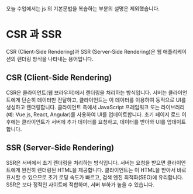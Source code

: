 오늘 수업에서는 js 의 기본문법을 복습하는 부분의 설명은 제외했습니다.

# CSR 과 SSR
CSR (Client-Side Rendering)과 SSR (Server-Side Rendering)은 웹 애플리케이션의 렌더링 방식을 나타내는 용어입니다.

## CSR (Client-Side Rendering)
CSR은 클라이언트(웹 브라우저)에서 렌더링을 처리하는 방식입니다.
서버는 클라이언트에게 단순히 데이터만 전달하고, 클라이언트는 이 데이터를 이용하여 동적으로 UI를 생성하고 렌더링합니다.
클라이언트 측에서 JavaScript 프레임워크 또는 라이브러리 (예: Vue.js, React, Angular)를 사용하여 UI를 업데이트합니다.
초기 페이지 로드 이후에는 클라이언트가 서버에 추가 데이터를 요청하고, 데이터를 받아와 UI를 업데이트합니다.

## SSR (Server-Side Rendering)
SSR은 서버에서 초기 렌더링을 처리하는 방식입니다. 
서버는 요청을 받으면 클라이언트에게 완전히 렌더링된 HTML을 제공합니다.
클라이언트는 이 HTML을 받아서 바로 표시할 수 있으므로 초기 로딩 속도가 빠르고, 검색 엔진 최적화(SEO)에 유리합니다.
SSR은 보다 정적인 사이트에 적합하며, 서버 부하가 높을 수 있습니다.